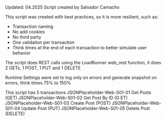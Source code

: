 Updated: 04.2025
Script created by Salvador Camacho

This script was created with best practices, so it is more resilient, such as:
* Transaction naming
* No add cookies
* No third party
* One validation per transaction
* Think times at the end of each transaction to better simulate user behavior

The script does REST calls using the LoadRunner web_rest function, it does 2 GETs, 1 POST, 1 PUT and 1 DELETE

Runtime Settings were set to log only on errors and generate snapshot on errors, think times 75% to 150%

This script has 5 transactions
JSONPlaceholder-Web-S01-01 Get Posts (GET)
JSONPlaceholder-Web-S01-02 Get Post By ID (G ET)
JSONPlaceholder-Web-S01-03 Create Post (POST)
JSONPlaceholder-Web-S01-04 Update Post (PUT)
JSONPlaceholder-Web-S01-05 Delete Post (DELETE)